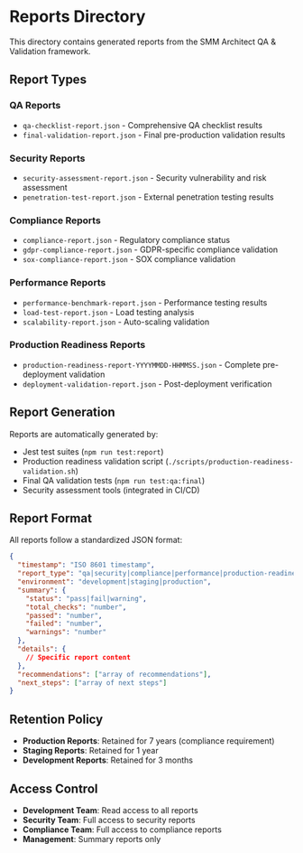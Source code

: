 # Reports Directory

This directory contains generated reports from the SMM Architect QA & Validation framework.

## Report Types

### QA Reports
- `qa-checklist-report.json` - Comprehensive QA checklist results
- `final-validation-report.json` - Final pre-production validation results

### Security Reports
- `security-assessment-report.json` - Security vulnerability and risk assessment
- `penetration-test-report.json` - External penetration testing results

### Compliance Reports
- `compliance-report.json` - Regulatory compliance status
- `gdpr-compliance-report.json` - GDPR-specific compliance validation
- `sox-compliance-report.json` - SOX compliance validation

### Performance Reports
- `performance-benchmark-report.json` - Performance testing results
- `load-test-report.json` - Load testing analysis
- `scalability-report.json` - Auto-scaling validation

### Production Readiness Reports
- `production-readiness-report-YYYYMMDD-HHMMSS.json` - Complete pre-deployment validation
- `deployment-validation-report.json` - Post-deployment verification

## Report Generation

Reports are automatically generated by:
- Jest test suites (`npm run test:report`)
- Production readiness validation script (`./scripts/production-readiness-validation.sh`)
- Final QA validation tests (`npm run test:qa:final`)
- Security assessment tools (integrated in CI/CD)

## Report Format

All reports follow a standardized JSON format:
```json
{
  "timestamp": "ISO 8601 timestamp",
  "report_type": "qa|security|compliance|performance|production-readiness",
  "environment": "development|staging|production",
  "summary": {
    "status": "pass|fail|warning",
    "total_checks": "number",
    "passed": "number",
    "failed": "number",
    "warnings": "number"
  },
  "details": {
    // Specific report content
  },
  "recommendations": ["array of recommendations"],
  "next_steps": ["array of next steps"]
}
```

## Retention Policy

- **Production Reports**: Retained for 7 years (compliance requirement)
- **Staging Reports**: Retained for 1 year
- **Development Reports**: Retained for 3 months

## Access Control

- **Development Team**: Read access to all reports
- **Security Team**: Full access to security reports
- **Compliance Team**: Full access to compliance reports
- **Management**: Summary reports only